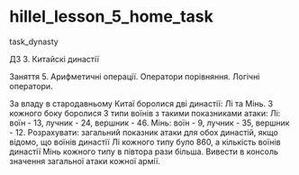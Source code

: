 # hillel_lesson_5_home_task
task_dynasty

ДЗ 3. Китайскі династії

Заняття 5. Арифметичні операції. Оператори порівняння. Логічні оператори.

За владу в стародавньому Китаї боролися дві династії: Лі та Мінь.
З кожного боку боролися 3 типи воїнів з такими показниками атаки:
Лі: воїн - 13, лучник - 24, вершник - 46.
Мінь: воїн - 9, лучник - 35, вершник - 12.
Розрахувати: загальний показник атаки для обох династій, якщо відомо, що воїнів династії Лі кожного типу було 860, а кількість воїнів династії Мінь кожного типу в півтора рази більша.
Вивести в консоль значення загальної атаки кожної армії.
